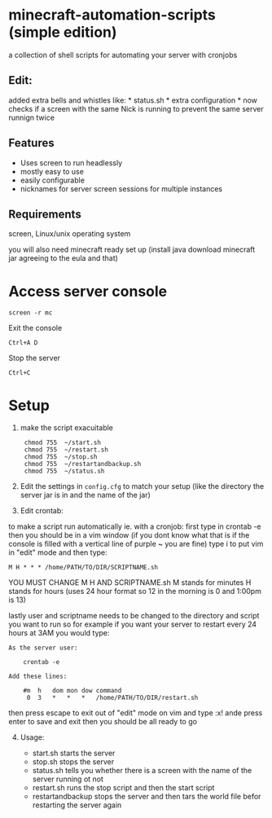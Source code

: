 minecraft-automation-scripts (simple edition)
=======================================
a collection of shell scripts for automating your server with cronjobs

Edit:
-----
added extra bells and whistles like:
	* status.sh
	* extra configuration
	* now checks if a screen with the same Nick is running to prevent the same server runnign twice
	


Features
--------

 * Uses screen to run headlessly 
 * mostly easy to use
 * easily configurable
 * nicknames for server screen sessions for multiple instances

Requirements
------------
screen, Linux/unix operating system

you will also need minecraft ready set up (install java download minecraft jar agreeing to the eula and that)

Access server console
=====================

	screen -r mc

Exit the console
	
	Ctrl+A D
	
Stop the server
	
	Ctrl+C
	


Setup
=====

1. make the script exacuitable 

		chmod 755  ~/start.sh
		chmod 755  ~/restart.sh
		chmod 755  ~/stop.sh
		chmod 755  ~/restartandbackup.sh
		chmod 755  ~/status.sh

2. Edit the settings in `config.cfg` to match your setup (like the directory the server jar is in and the name of the jar)

3. Edit crontab:

to make a script run automatically ie. with a cronjob: first type in crontab -e then you should be in a vim window (if you dont know what that is if the console is filled with a vertical line of purple ~ you are fine) type i to put vim in "edit" mode and then type:
	
	M H * * * /home/PATH/TO/DIR/SCRIPTNAME.sh
	
YOU MUST CHANGE M H AND SCRIPTNAME.sh M stands for minutes H stands for hours (uses 24 hour format so 12 in the morning is 0 and 1:00pm is 13)

lastly user and scriptname needs to be changed to the directory and script you want to run so for example if you want your server to restart every 24 hours at 3AM you would type:

	As the server user:
	
		crontab -e

	Add these lines:

		#m 	h 	dom	mon	dow	command
		 0 	3 	*	*	*	/home/PATH/TO/DIR/restart.sh

then press escape to exit out of "edit" mode on vim and type :x! ande press enter to save and exit then you should be all ready to go

4. Usage:

	* start.sh starts the server
	* stop.sh stops the server
	* status.sh tells you whether there is a screen with the name of the server running ot not
	* restart.sh runs the stop script and then the start script
	* restartandbackup stops the server and then tars the world file befor restarting the server again 
	
